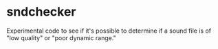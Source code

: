 # sndchecker
Experimental code to see if it's possible to determine if a sound file is of "low quality" or "poor dynamic range."
